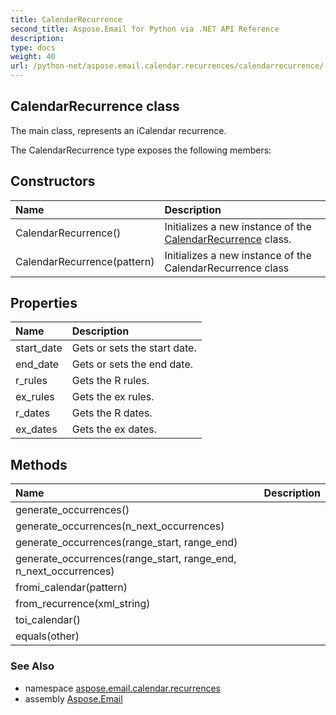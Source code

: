 ```yaml
---
title: CalendarRecurrence
second_title: Aspose.Email for Python via .NET API Reference
description: 
type: docs
weight: 40
url: /python-net/aspose.email.calendar.recurrences/calendarrecurrence/
---
```


## CalendarRecurrence class

The main class, represents an iCalendar recurrence.

The CalendarRecurrence type exposes the following members:
## Constructors
| Name | Description |
| :- | :- |
|CalendarRecurrence()|Initializes a new instance of the [CalendarRecurrence](/email/python-net/aspose.email.calendar.recurrences/calendarrecurrence/) class.|
|CalendarRecurrence(pattern)|Initializes a new instance of the CalendarRecurrence class|
## Properties
| Name | Description |
| :- | :- |
|start_date|Gets or sets the start date.|
|end_date|Gets or sets the end date.|
|r_rules|Gets the R rules.|
|ex_rules|Gets the ex rules.|
|r_dates|Gets the R dates.|
|ex_dates|Gets the ex dates.|
## Methods
| Name | Description |
| :- | :- |
|generate_occurrences()|  |
|generate_occurrences(n_next_occurrences)|  |
|generate_occurrences(range_start, range_end)|  |
|generate_occurrences(range_start, range_end, n_next_occurrences)|  |
|fromi_calendar(pattern)|  |
|from_recurrence(xml_string)|  |
|toi_calendar()|  |
|equals(other)|  |

### See Also

* namespace [aspose.email.calendar.recurrences](/email/python-net/aspose.email.calendar.recurrences/)
* assembly [Aspose.Email](/email/python-net/)

